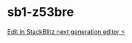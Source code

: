 # sb1-z53bre

[Edit in StackBlitz next generation editor ⚡️](https://stackblitz.com/~/github.com/deepagangwar/sb1-z53bre)